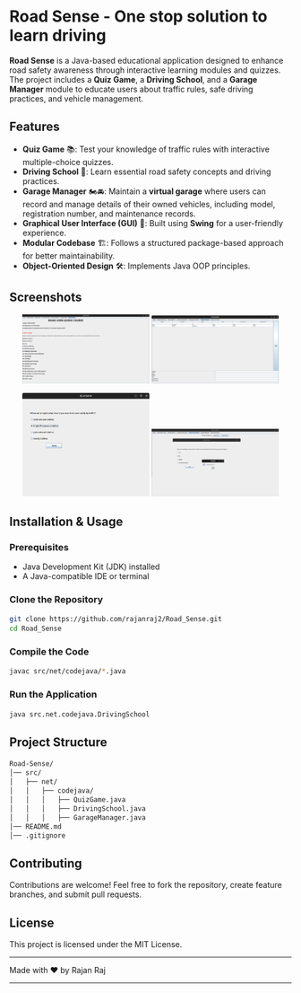 # Road Sense - One stop solution to learn driving

**Road Sense** is a Java-based educational application designed to enhance road safety awareness through interactive learning modules and quizzes. The project includes a **Quiz Game**, a **Driving School**, and a **Garage Manager** module to educate users about traffic rules, safe driving practices, and vehicle management.  

## Features  

- **Quiz Game** 📚: Test your knowledge of traffic rules with interactive multiple-choice quizzes.  
- **Driving School** 🚗: Learn essential road safety concepts and driving practices.  
- **Garage Manager** 🏍️🚘: Maintain a **virtual garage** where users can record and manage details of their owned vehicles, including model, registration number, and maintenance records.  
- **Graphical User Interface (GUI)** 🎨: Built using **Swing** for a user-friendly experience.  
- **Modular Codebase** 🏗️: Follows a structured package-based approach for better maintainability.  
- **Object-Oriented Design** 🛠️: Implements Java OOP principles.  

## Screenshots  

<p align="center">
  <img src="Screenshot1.png" width="45%">  
  <img src="Screenshot2.png" width="45%">  
</p>
<p align="center">
  <img src="Screenshot3.png" width="45%">  
  <img src="Screenshot4.png" width="45%">  
</p>


## Installation & Usage  

### Prerequisites  
- Java Development Kit (JDK) installed  
- A Java-compatible IDE or terminal  

### Clone the Repository  
```sh
git clone https://github.com/rajanraj2/Road_Sense.git
cd Road_Sense
```  

### Compile the Code  
```sh
javac src/net/codejava/*.java
```  

### Run the Application  
```sh
java src.net.codejava.DrivingSchool
```  

## Project Structure  
```
Road-Sense/
│── src/
│   ├── net/
│   │   ├── codejava/
│   │   │   ├── QuizGame.java
│   │   │   ├── DrivingSchool.java
│   │   │   ├── GarageManager.java
│── README.md
│── .gitignore
```  

## Contributing  
Contributions are welcome! Feel free to fork the repository, create feature branches, and submit pull requests.  

## License  
This project is licensed under the MIT License.  

---  
Made with ❤️ by Rajan Raj  

---
